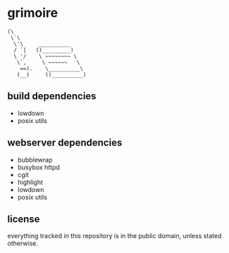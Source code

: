 grimoire
========

```
(\
 \`\
  \'\     __________
  / `|   ()_________)
  \ '/    \ ~~~~~~~~ \
   \`,     \ ~~~~~~   \
    ==).    \__________\
   (__)     ()__________)
```

build dependencies
------------------

- lowdown
- posix utils

webserver dependencies
----------------------

- bubblewrap
- busybox httpd
- cgit
- highlight
- lowdown
- posix utils

license
-------

everything tracked in this repository is in the public domain,
unless stated otherwise.
